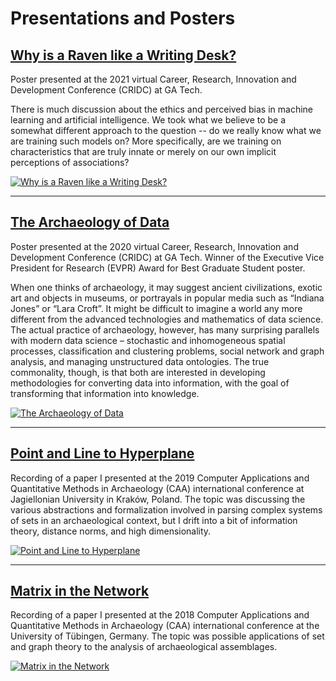 
# Presentations and Posters

## [Why is a Raven like a Writing Desk?](pdf/CRIDC2020.pdf)

Poster presented at the 2021 virtual Career, Research, Innovation and
Development Conference (CRIDC) at GA Tech.

There is much discussion about the ethics and perceived bias in machine learning
and artificial intelligence. We took what we believe to be a somewhat different
approach to the question -- do we really know what we are training such models
on? More specifically, are we training on characteristics that are truly innate
or merely on our own implicit perceptions of associations?

[![Why is a Raven like a Writing
Desk?](images/CRIDC2020_thumb.png)](pdf/CRIDC2020.pdf)

---

## [The Archaeology of Data](pdf/Cardinal_James_ArchaeologyOfData.pdf)

Poster presented at the 2020 virtual Career, Research, Innovation and
Development Conference (CRIDC) at GA Tech. Winner of the Executive Vice
President for Research (EVPR) Award for Best Graduate Student poster.
  
When one thinks of archaeology, it may suggest ancient civilizations, exotic art
and objects in museums, or portrayals in popular media such as “Indiana Jones”
or “Lara Croft”. It might be difficult to imagine a world any more different
from the advanced technologies and mathematics of data science. The actual
practice of archaeology, however, has many surprising parallels with modern data
science – stochastic and inhomogeneous spatial processes, classification and
clustering problems, social network and graph analysis, and managing
unstructured data ontologies. The true commonality, though, is that both are
interested in developing methodologies for converting data into information,
with the goal of transforming that information into knowledge.

[![The Archaeology of
Data](images/CRIDC2019_thumb.png)](pdf/Cardinal_James_ArchaeologyOfData.pdf)

---

## [Point and Line to Hyperplane](https://youtu.be/sMj125KFeiM)

Recording of a paper I presented at the 2019 Computer Applications and
Quantitative Methods in Archaeology (CAA) international conference at
Jagiellonian University in Kraków, Poland. The topic was discussing the various
abstractions and formalization involved in parsing complex systems of sets in an
archaeological context, but I drift into a bit of information theory, distance
norms, and high dimensionality.

[![Point and Line to
Hyperplane](images/CAA2019_thumb.png)](https://youtu.be/sMj125KFeiM)

---

## [Matrix in the Network](https://www.youtube.com/watch?v=WOTs4X5PiDw&feature=share)

Recording of a paper I presented at the 2018 Computer Applications and
Quantitative Methods in Archaeology (CAA) international conference at the
University of Tübingen, Germany. The topic was possible applications of set and
graph theory to the analysis of archaeological assemblages.

[![Matrix in the
Network](images/CAA2018_thumb.png)](https://www.youtube.com/watch?v=WOTs4X5PiDw&feature=share)
